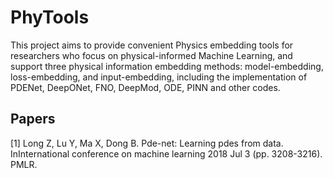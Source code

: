 # PhyTools
This project aims to provide convenient Physics embedding tools for researchers who focus on physical-informed Machine Learning, and support three physical information embedding methods: model-embedding, loss-embedding, and input-embedding, including the implementation of PDENet, DeepONet, FNO, DeepMod, ODE, PINN and other codes.

## Papers
<a id="1">[1]</a> 
Long Z, Lu Y, Ma X, Dong B. 
Pde-net: Learning pdes from data. 
InInternational conference on machine learning 2018 Jul 3 (pp. 3208-3216). PMLR.
